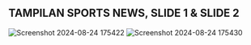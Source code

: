 ## TAMPILAN SPORTS NEWS,  SLIDE 1 & SLIDE 2
![Screenshot 2024-08-24 175422](https://github.com/user-attachments/assets/6f6fd1ba-bca0-4062-b0a0-06c1ba400cc7)
![Screenshot 2024-08-24 175430](https://github.com/user-attachments/assets/eb4fc327-dafc-4b08-8ce3-10a59b40eed8)
